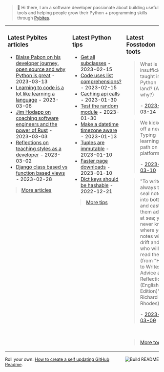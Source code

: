 > 👋 Hi there, I am a software developer passionate about building useful tools and helping people grow their Python + programming skills through <a href="https://pybit.es" target="_blank">Pybites</a>.

<table><tr><td valign="top" width="33%">

### Latest Pybites articles

<ul>

  <li><a href="https://pybit.es/articles/blaise-pabon-on-his-developer-journey-open-source-and-why-python-is-great/" target="_blank">Blaise Pabon on his developer journey, open source and why Python is great</a> - 2023-03-13</li>

  <li><a href="https://pybit.es/articles/learning-to-code-is-a-lot-like-learning-a-language/" target="_blank">Learning to code is a lot like learning a language</a> - 2023-03-06</li>

  <li><a href="https://pybit.es/articles/jim-hodapp-on-coaching-software-engineers-and-the-power-of-rust/" target="_blank">Jim Hodapp on coaching software engineers and the power of Rust</a> - 2023-03-03</li>

  <li><a href="https://pybit.es/articles/teachers-arent-the-only-ones-who-teach-as-a-developer-youre-expected-to-do-so-too/" target="_blank">Reflections on teaching styles as a developer</a> - 2023-03-02</li>

  <li><a href="https://pybit.es/articles/django-class-based-vs-function-based-views/" target="_blank">Django class based vs function based views</a> - 2023-02-28</li>

</ul>

> <a href="https://pybit.es/articles/" target="_blank">More articles</a>


</td><td valign="top" width="34%">

### Latest Python tips

<ul>

  <li><a href="https://github.com/bbelderbos/bobcodesit/blob/main/notes/20230215143414.md" target="_blank">Get all subclasses</a> - 2023-02-15</li>

  <li><a href="https://github.com/bbelderbos/bobcodesit/blob/main/notes/20230215131208.md" target="_blank">Code uses list comprehensions?</a> - 2023-02-15</li>

  <li><a href="https://github.com/bbelderbos/bobcodesit/blob/main/notes/20230130103011.md" target="_blank">Caching api calls</a> - 2023-01-30</li>

  <li><a href="https://github.com/bbelderbos/bobcodesit/blob/main/notes/20230130102312.md" target="_blank">Test the random module</a> - 2023-01-30</li>

  <li><a href="https://github.com/bbelderbos/bobcodesit/blob/main/notes/20230113130529.md" target="_blank">Make a datetime timezone aware</a> - 2023-01-13</li>

  <li><a href="https://github.com/bbelderbos/bobcodesit/blob/main/notes/20230110131408.md" target="_blank">Tuples are immutable</a> - 2023-01-10</li>

  <li><a href="https://github.com/bbelderbos/bobcodesit/blob/main/notes/20230110130247.md" target="_blank">Faster page downloads</a> - 2023-01-10</li>

  <li><a href="https://github.com/bbelderbos/bobcodesit/blob/main/notes/20221221130639.md" target="_blank">Dict keys should be hashable</a> - 2022-12-21</li>

</ul>

> <a href="https://github.com/bbelderbos/bobcodesit" target="_blank">More tips</a>


</td><td valign="top" width="33%">

### Latest Fosstodon toots


  <blockquote>
  <p>What is insufficiently taught in Python land? (And why?)</p>
  - <a href="https://fosstodon.org/@bbelderbos/110020231336925491" target="_blank">2023-03-14</a>
  </blockquote>

  <blockquote>
  <p>We kicked off a new Typing learning path on the platform 🎉 ...</p>
  - <a href="https://fosstodon.org/@bbelderbos/109998185064618311" target="_blank">2023-03-10</a>
  </blockquote>

  <blockquote>
  <p>&quot;To write is always to seal notes into bottles and cast them adrift at sea; you never know where your notes will drift and who will read them.&quot; (from &quot;How to Write: Advice and Reflections (English Edition)&quot; by Richard Rhodes) ...</p>
  - <a href="https://fosstodon.org/@bbelderbos/109991964218444792" target="_blank">2023-03-09</a>
  </blockquote>


<br>

> <a href="https://fosstodon.org/@bbelderbos" target="_blank">More toots</a>


</td></tr></table>

<a href="https://github.com/bbelderbos/bbelderbos/actions" target="_blank"><img src="https://github.com/bbelderbos/bbelderbos/workflows/Daily%20Update/badge.svg" align="right" alt="Build README"></a>Roll your own: <a href="https://pybit.es/articles/how-to-create-a-self-updating-github-readme/" target="_blank">How to create a self updating GitHub Readme</a>.